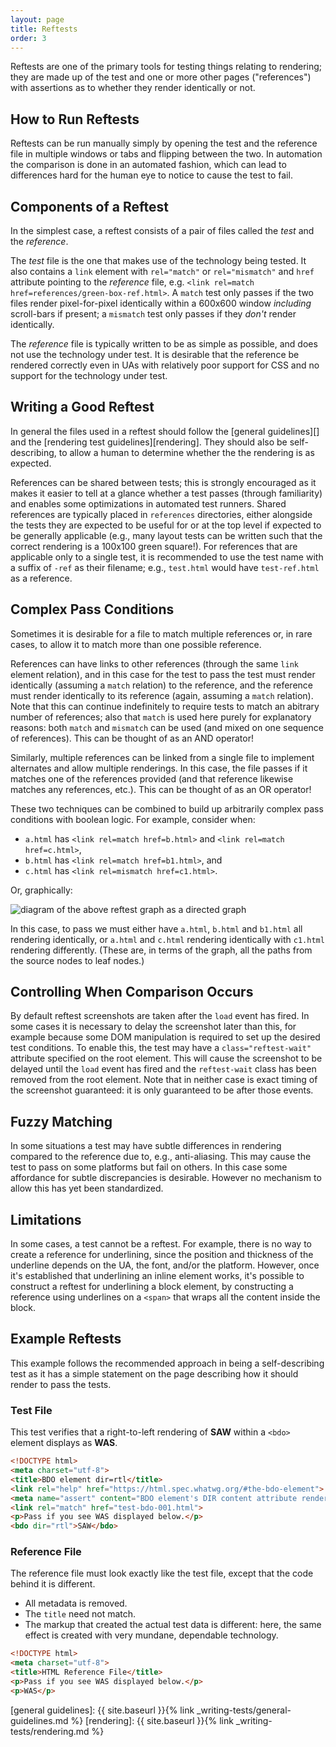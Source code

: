 ```yaml
---
layout: page
title: Reftests
order: 3
---
```


Reftests are one of the primary tools for testing things relating to
rendering; they are made up of the test and one or more other pages
("references") with assertions as to whether they render identically
or not.

## How to Run Reftests

Reftests can be run manually simply by opening the test and the
reference file in multiple windows or tabs and flipping between the
two. In automation the comparison is done in an automated fashion,
which can lead to differences hard for the human eye to notice to
cause the test to fail.

## Components of a Reftest

In the simplest case, a reftest consists of a pair of files called the
*test* and the *reference*.

The *test* file is the one that makes use of the technology being
tested. It also contains a `link` element with `rel="match"` or
`rel="mismatch"` and `href` attribute pointing to the *reference*
file, e.g. `<link rel=match href=references/green-box-ref.html>`. A
`match` test only passes if the two files render pixel-for-pixel
identically within a 600x600 window *including* scroll-bars if
present; a `mismatch` test only passes if they *don't* render
identically.

The *reference* file is typically written to be as simple as possible,
and does not use the technology under test. It is desirable that the
reference be rendered correctly even in UAs with relatively poor
support for CSS and no support for the technology under test.

## Writing a Good Reftest

In general the files used in a reftest should follow
the [general guidelines][] and
the [rendering test guidelines][rendering]. They should also be
self-describing, to allow a human to determine whether the the
rendering is as expected.

References can be shared between tests; this is strongly encouraged as
it makes it easier to tell at a glance whether a test passes (through
familiarity) and enables some optimizations in automated test
runners. Shared references are typically placed in `references`
directories, either alongside the tests they are expected to be useful
for or at the top level if expected to be generally applicable (e.g.,
many layout tests can be written such that the correct rendering is a
100x100 green square!). For references that are applicable only to a
single test, it is recommended to use the test name with a suffix of
`-ref` as their filename; e.g., `test.html` would have `test-ref.html`
as a reference.

## Complex Pass Conditions

Sometimes it is desirable for a file to match multiple references or,
in rare cases, to allow it to match more than one possible reference.

References can have links to other references (through the same `link`
element relation), and in this case for the test to pass the test must
render identically (assuming a `match` relation) to the reference, and
the reference must render identically to its reference (again,
assuming a `match` relation). Note that this can continue indefinitely
to require tests to match an abitrary number of references; also that
`match` is used here purely for explanatory reasons: both `match` and
`mismatch` can be used (and mixed on one sequence of references). This
can be thought of as an AND operator!

Similarly, multiple references can be linked from a single file to
implement alternates and allow multiple renderings. In this case, the
file passes if it matches one of the references provided (and that
reference likewise matches any references, etc.). This can be thought
of as an OR operator!

These two techniques can be combined to build up arbitrarily complex
pass conditions with boolean logic. For example, consider when:

 * `a.html` has `<link rel=match href=b.html>` and `<link rel=match
href=c.html>`,
 * `b.html` has `<link rel=match href=b1.html>`, and
 * `c.html` has `<link rel=mismatch href=c1.html>`.

Or, graphically:

<img src="{{ site.baseurl }}{% link assets/reftest_graph_example.svg %}"
     alt="diagram of the above reftest graph as a directed graph">

In this case, to pass we must either have `a.html`, `b.html` and
`b1.html` all rendering identically, or `a.html` and `c.html`
rendering identically with `c1.html` rendering differently. (These
are, in terms of the graph, all the paths from the source nodes to
leaf nodes.)

## Controlling When Comparison Occurs

By default reftest screenshots are taken after the `load` event has
fired. In some cases it is necessary to delay the screenshot later
than this, for example because some DOM manipulation is required to
set up the desired test conditions. To enable this, the test may have
a `class="reftest-wait"` attribute specified on the root element. This
will cause the screenshot to be delayed until the `load` event has
fired and the `reftest-wait` class has been removed from the root
element. Note that in neither case is exact timing of the screenshot
guaranteed: it is only guaranteed to be after those events.

## Fuzzy Matching

In some situations a test may have subtle differences in rendering
compared to the reference due to, e.g., anti-aliasing. This may cause
the test to pass on some platforms but fail on others. In this case
some affordance for subtle discrepancies is desirable. However no
mechanism to allow this has yet been standardized.

## Limitations

In some cases, a test cannot be a reftest. For example, there is no
way to create a reference for underlining, since the position and
thickness of the underline depends on the UA, the font, and/or the
platform. However, once it's established that underlining an inline
element works, it's possible to construct a reftest for underlining
a block element, by constructing a reference using underlines on a
```<span>``` that wraps all the content inside the block.

## Example Reftests

This example follows the recommended approach in being a
self-describing test as it has a simple statement on the page
describing how it should render to pass the tests.

### Test File

This test verifies that a right-to-left rendering of **SAW** within a
```<bdo>``` element displays as **WAS**.

```html
<!DOCTYPE html>
<meta charset="utf-8">
<title>BDO element dir=rtl</title>
<link rel="help" href="https://html.spec.whatwg.org/#the-bdo-element">
<meta name="assert" content="BDO element's DIR content attribute renders corrently given value of 'rtl'.">
<link rel="match" href="test-bdo-001.html">
<p>Pass if you see WAS displayed below.</p>
<bdo dir="rtl">SAW</bdo>
```

### Reference File

The reference file must look exactly like the test file,
except that the code behind it is different.

* All metadata is removed.
* The ```title``` need not match.
* The markup that created the actual test data is
  different: here, the same effect is created with
  very mundane, dependable technology.

```html
<!DOCTYPE html>
<meta charset="utf-8">
<title>HTML Reference File</title>
<p>Pass if you see WAS displayed below.</p>
<p>WAS</p>
```


[general guidelines]: {{ site.baseurl }}{% link _writing-tests/general-guidelines.md %}
[rendering]: {{ site.baseurl }}{% link _writing-tests/rendering.md %}
